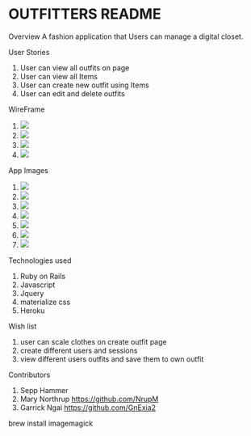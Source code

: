 <h1>OUTFITTERS README</h1>



Overview
  A fashion application that Users can manage a digital closet.


User Stories
  1. User can view all outfits on page
  2. User can view all Items
  3. User can create new outfit using Items
  4. User can edit and delete outfits


WireFrame
  1. <img src="https://trello-attachments.s3.amazonaws.com/59a7110db4ceb87bef65a466/59a875d09cd2af5a2f1b01da/ee6b7716a8611741c983a491e8cea2bd/Landing_Page.png">
  2. <img src="https://trello-attachments.s3.amazonaws.com/59a7110db4ceb87bef65a466/59a875ec9629516f568cab9d/b0a21db399a4f09bf4204e36693a6737/User_Index.png">
  3. <img src="https://trello-attachments.s3.amazonaws.com/59a7110db4ceb87bef65a466/59a8de08f2dc7070837ba312/07e51986383a981c8b999968d635c0be/Create_Oufit_index.png">
  4. <img src="https://trello-attachments.s3.amazonaws.com/59a7110db4ceb87bef65a466/59a875d490f6822c576e3bc7/04b9c512423046d191e54ec26365ddf8/BLOWN-UP-OUTFIT_VIEW.png">


App Images
  1. <img src="https://imgur.com/mukm1J0">
  2. <img src="https://imgur.com/7q75jt8">
  3. <img src="https://avatars2.githubusercontent.com/u/210414?v=4&s=200">
  4. <img src="https://avatars2.githubusercontent.com/u/210414?v=4&s=200">
  5. <img src="https://avatars2.githubusercontent.com/u/210414?v=4&s=200">
  6. <img src="https://avatars2.githubusercontent.com/u/210414?v=4&s=200">
  7. <img src="https://avatars2.githubusercontent.com/u/210414?v=4&s=200">


Technologies used
  1. Ruby on Rails
  2. Javascript
  3. Jquery
  4. materialize css
  5. Heroku

Wish list
  1. user can scale clothes on create outfit page
  2. create different users and sessions
  3. view different users outfits and save them to own outfit


Contributors
  1. Sepp Hammer
  2. Mary Northrup <a>https://github.com/NrupM</a>
  3. Garrick Ngai <a>https://github.com/GnExia2</a>


brew install imagemagick
